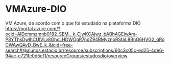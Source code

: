 # VMAzure-DIO
VM Azure, de acordo com o que foi estudado na plataforma DIO
https://portal.azure.com/?ocid=AIDcmmzmnb0182_SEM__k_CjwKCAjwz_bABhAGEiwAm-P8YThsDwlhCUlVLv8GhcLHDWOgR7ndZ94BMyznoRStaL8BnG6HVG2_qRoCWAwQAvD_BwE_k_&icid=free-search#@alunos.estacio.br/resource/subscriptions/60c3c05c-ed25-4de6-94ac-c721fe0d5cf1/resourceGroups/estudosdio/overview
